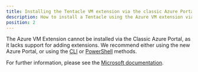 ```yaml
---
title: Installing the Tentacle VM extension via the classic Azure Portal
description: How to install a Tentacle using the Azure VM extension via the classic Azure Portal
position: 2
---
```


The Azure VM Extension cannot be installed via the Classic Azure Portal, as it lacks support for adding extensions. We recommend either using the new Azure Portal, or using the [CLI](via-the-azure-cli.md) or [PowerShell](via-powershell.md) methods.

For further information, please see the [Microsoft documentation](https://docs.microsoft.com/en-us/azure/virtual-machines/windows/classic/manage-extensions?toc=%2fazure%2fvirtual-machines%2fwindows%2fclassic%2ftoc.json).
